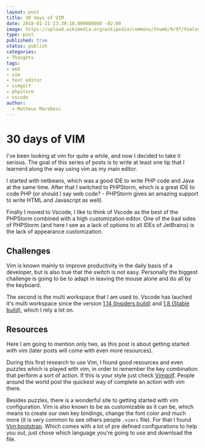 ```yaml
---
layout: post
title: 30 days of VIM
date: 2018-01-21 23:39:18.000000000 -02:00
image: https://upload.wikimedia.org/wikipedia/commons/thumb/9/9f/Vimlogo.svg/1200px-Vimlogo.svg.png
type: post
published: true
status: publish
categories:
- Thoughts
tags:
- web
- vim
- text editor
- vimgolf
- phpstorm
- vscode
author:
  - Matheus Marabesi
---
```


# 30 days of VIM

I've been looking at vim for quite a while, and now I decided to take it serious.
The goal of this series of posts is to write at least one tip that I learnerd along the way
using vim as my main editor.

I started with netbeans, which was a good IDE to write PHP code and Java at the same time.
After that I switched to PHPStorm, which is a great IDE to code PHP (or should I say web code? -
PHPStorm gives an amazing support to write HTML and Javascript as well).

Finally I moved to Vscode, I like to think of Vscode as the best of the PHPStorm combined
with a high customization editor. One of the bad sides of PHPStorm (and here I see as a lack of
options to all IDEs of JetBrains) is the lack of appearance customization.

## Challenges

Vim is known mainly to improve productivity in the daily basis of a developer, but is also true
that the switch is not easy. Personally the biggest challenge is going to be to adapt in leaving
the mouse alone and do all by the keyboard.

The second is the multi workspace that I am used to. Vscode has lauched it's multi workspace since
the version [1.14 (Insiders build)](https://code.visualstudio.com/updates/v1_14#_preview-multi-root-workspaces) and
[1.8 (Stable build)](https://code.visualstudio.com/updates/v1_18#_support-for-multi-root-workspaces),
which I rely a lot on.

## Resources

Here I am going to mention only two, as this post is about getting started with vim (later posts will come
with even more resources).

During this first research to use Vim, I found good resources and even puzzles which is played with vim, in order
to remember the key combination that perform a sort of action. If this is your style just check
[Vimgolf](https://vimgolf.com/). People around the world post the quickest way of complete an action
with vim there.

Besides puzzles, there is a wonderful site to getting started with vim configuration. Vim is also known
to be as customizable as it can be, which means to create our own key bindings, change the font color
and much more (it is very common to see others people `.vimrc` file). For that I found
[Vim bootstrap](http://www.vim-bootstrap.com/). Which comes with a lot of pre defined configurations to help
you out, just chose which language you're going to use and download the file.

